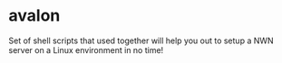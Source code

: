 # avalon
Set of shell scripts that used together will help you out to setup a NWN server on a Linux environment in no time!
